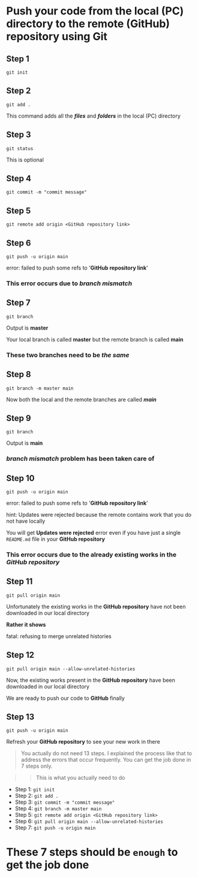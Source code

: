 # Push your code from the local (PC) directory to the remote (GitHub) repository using Git

## Step 1
`git init`

## Step 2
`git add .`

This command adds all the _**files**_ and _**folders**_ in the local (PC) directory

## Step 3
`git status`

This is optional

## Step 4
`git commit -m "commit message"`

## Step 5
`git remote add origin <GitHub repository link>`

## Step 6
`git push -u origin main`

error: failed to push some refs to '__GitHub repository link__'

### This error occurs due to _branch mismatch_

## Step 7
`git branch`

Output is **master**

Your local branch is called __master__ but the remote branch is called __main__

### These two branches need to be _the same_

## Step 8
`git branch -m master main`

Now both the local and the remote branches are called _**main**_

## Step 9
`git branch`

Output is __main__

### _branch mismatch_ problem has been taken care of

## Step 10
`git push -u origin main`

error: failed to push some refs to '__GitHub repository link__'

hint: Updates were rejected because the remote contains work that you do not have locally

You will get __Updates were rejected__ error even if you have just a single `README.md` file in your __GitHub repository__

### This error occurs due to the already existing works in the _GitHub repository_

## Step 11
`git pull origin main`

Unfortunately the existing works in the **GitHub repository** have not been downloaded in our local directory

__Rather it shows__

fatal: refusing to merge unrelated histories

## Step 12
`git pull origin main --allow-unrelated-histories`

Now, the existing works present in the **GitHub repository** have been downloaded in our local directory

We are ready to push our code to __GitHub__ finally

## Step 13
`git push -u origin main`

Refresh your __GitHub repository__ to see your new work in there

> You actually do not need 13 steps. I explained the process like that to address the errors that occur frequently. You can get the job done in 7 steps only.

>> This is what you actually need to do
- Step 1: `git init`
- Step 2: `git add .`
- Step 3: `git commit -m "commit message"`
- Step 4: `git branch -m master main`
- Step 5: `git remote add origin <GitHub repository link>`
- Step 6: `git pull origin main --allow-unrelated-histories`
- Step 7: `git push -u origin main`

# These 7 steps should be `enough` to get the job done
